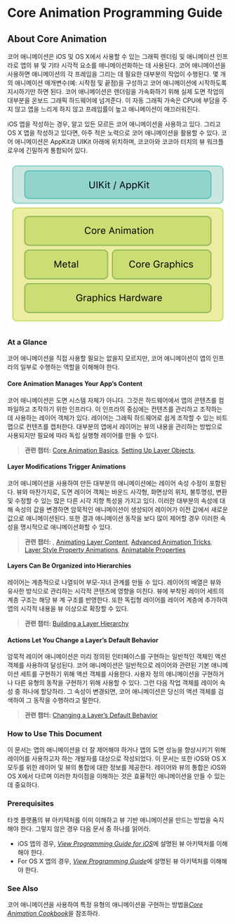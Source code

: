 # Core Animation Programming Guide

## About Core Animation <a id="pageTitle"></a>

코어 애니메이션은 iOS 및 OS X에서 사용할 수 있는 그래픽 렌더링 및 애니메이션 인프라로 앱의 뷰 및 기타 시각적 요소를 애니메이션화하는 데 사용된다. 코어 애니메이션을 사용하면 애니메이션의 각 프레임을 그리는 데 필요한 대부분의 작업이 수행된다. 몇 개의 애니메이션 매개변수\(예: 시작점 및 끝점\)을 구성하고 코어 애니메이션에 시작하도록 지시하기만 하면 된다. 코어 애니메이션은 렌더링을 가속화하기 위해 실제 도면 작업의 대부분을 온보드 그래픽 하드웨어에 넘겨준다. 이 자동 그래픽 가속은 CPU에 부담을 주지 않고 앱을 느리게 하지 않고 프레임률이 높고 애니메이션이 매끄러워진다.

iOS 앱을 작성하는 경우, 알고 있든 모르든 코어 애니메이션을 사용하고 있다. 그리고 OS X 앱을 작성하고 있다면, 아주 적은 노력으로 코어 애니메이션을 활용할 수 있다. 코어 애니메이션은 AppKit과 UIKit 아래에 위치하며, 코코아와 코코아 터치의 뷰 워크플로우에 긴밀하게 통합되어 있다.

![](../.gitbook/assets/ca_architecture_2x.png)

### At a Glance

코어 애니메이션을 직접 사용할 필요는 없을지 모르지만, 코어 애니메이션이 앱의 인프라의 일부로 수행하는 역할을 이해해야 한다.

#### Core Animation Manages Your App’s Content

코어 애니메이션은 도면 시스템 자체가 아니다. 그것은 하드웨어에서 앱의 콘텐츠를 컴파일하고 조작하기 위한 인프라다. 이 인프라의 중심에는 컨텐츠를 관리하고 조작하는 데 사용하는 레이어 객체가 있다. 레이어는 그래픽 하드웨어로 쉽게 조작할 수 있는 비트맵으로 컨텐츠를 캡처한다. 대부분의 앱에서 레이어는 뷰의 내용을 관리하는 방법으로 사용되지만 필요에 따라 독립 실행형 레이어를 만들 수 있다.

> **관련 챕터:** [Core Animation Basics](https://developer.apple.com/library/archive/documentation/Cocoa/Conceptual/CoreAnimation_guide/CoreAnimationBasics/CoreAnimationBasics.html#//apple_ref/doc/uid/TP40004514-CH2-SW3), [Setting Up Layer Objects](https://developer.apple.com/library/archive/documentation/Cocoa/Conceptual/CoreAnimation_guide/SettingUpLayerObjects/SettingUpLayerObjects.html#//apple_ref/doc/uid/TP40004514-CH13-SW12),

#### Layer Modifications Trigger Animations

코어 애니메이션을 사용하여 만든 대부분의 애니메이션에는 레이어 속성 수정이 포함된다. 뷰와 마찬가지로, 도면 레이어 객체는 바운드 사각형, 화면상의 위치, 불투명성, 변환 및 수정할 수 있는 많은 다른 시각 지향 특성을 가지고 있다. 이러한 대부분의 속성에 대해 속성의 값을 변경하면 암묵적인 애니메이션이 생성되어 레이어가 이전 값에서 새로운 값으로 애니메이션된다. 또한 결과 애니메이션 동작을 보다 많이 제어할 경우 이러한 속성을 명시적으로 애니메이션화할 수 있다.

> **관련 챕터:** , [Animating Layer Content](https://developer.apple.com/library/archive/documentation/Cocoa/Conceptual/CoreAnimation_guide/CreatingBasicAnimations/CreatingBasicAnimations.html#//apple_ref/doc/uid/TP40004514-CH3-SW1), [Advanced Animation Tricks](https://developer.apple.com/library/archive/documentation/Cocoa/Conceptual/CoreAnimation_guide/AdvancedAnimationTricks/AdvancedAnimationTricks.html#//apple_ref/doc/uid/TP40004514-CH8-SW1), [Layer Style Property Animations](https://developer.apple.com/library/archive/documentation/Cocoa/Conceptual/CoreAnimation_guide/LayerStyleProperties/LayerStyleProperties.html#//apple_ref/doc/uid/TP40004514-CH10-SW1), [Animatable Properties](https://developer.apple.com/library/archive/documentation/Cocoa/Conceptual/CoreAnimation_guide/AnimatableProperties/AnimatableProperties.html#//apple_ref/doc/uid/TP40004514-CH11-SW1)

#### Layers Can Be Organized into Hierarchies

레이어는 계층적으로 나열되어 부모-자녀 관계를 만들 수 있다. 레이어의 배열은 뷰와 유사한 방식으로 관리하는 시각적 콘텐츠에 영향을 미친다. 뷰에 부착된 레이어 세트의 계층 구조는 해당 뷰 계 구조를 반영한다. 또한 독립형 레이어를 레이어 계층에 추가하여 앱의 시각적 내용을 뷰 이상으로 확장할 수 있다.

> **관련 챕터:** [Building a Layer Hierarchy](https://developer.apple.com/library/archive/documentation/Cocoa/Conceptual/CoreAnimation_guide/BuildingaLayerHierarchy/BuildingaLayerHierarchy.html#//apple_ref/doc/uid/TP40004514-CH6-SW2)

#### Actions Let You Change a Layer’s Default Behavior

암묵적 레이어 애니메이션은 미리 정의된 인터페이스를 구현하는 일반적인 객체인 액션 객체를 사용하여 달성된다. 코어 애니메이션은 일반적으로 레이어와 관련된 기본 애니메이션 세트를 구현하기 위해 액션 객체를 사용한다. 사용자 정의 애니메이션을 구현하거나 다른 유형의 동작을 구현하기 위해 사용할 수 있다. 그런 다음 작업 객체를 레이어 속성 중 하나에 할당하라. 그 속성이 변경되면, 코어 애니메이션은 당신의 액션 객체를 검색하여 그 동작을 수행하라고 말한다.

> **관련 챕터:** [Changing a Layer’s Default Behavior](https://developer.apple.com/library/archive/documentation/Cocoa/Conceptual/CoreAnimation_guide/ReactingtoLayerChanges/ReactingtoLayerChanges.html#//apple_ref/doc/uid/TP40004514-CH7-SW1)

### How to Use This Document

이 문서는 앱의 애니메이션을 더 잘 제어해야 하거나 앱의 도면 성능을 향상시키기 위해 레이어를 사용하고자 하는 개발자를 대상으로 작성되었다. 이 문서는 또한 iOS와 OS X 모두를 위한 레이어 및 뷰의 통합에 대한 정보를 제공한다. 레이어와 뷰의 통합은 iOS와 OS X에서 다르며 이러한 차이점을 이해하는 것은 효율적인 애니메이션을 만들 수 있는 데 중요하다.

### Prerequisites

타겟 플랫폼의 뷰 아키텍처를 이미 이해하고 뷰 기반 애니메이션을 만드는 방법을 숙지해야 한다. 그렇지 않은 경우 다음 문서 중 하나를 읽어라.

* iOS 앱의 경우, [_View Programming Guide for iOS_](https://developer.apple.com/library/archive/documentation/WindowsViews/Conceptual/ViewPG_iPhoneOS/Introduction/Introduction.html#//apple_ref/doc/uid/TP40009503)에 설명된 뷰 아키텍처를 이해해야 한다.
* For OS X 앱의 경우, [_View Programming Guide_](https://developer.apple.com/library/archive/documentation/Cocoa/Conceptual/CocoaViewsGuide/Introduction/Introduction.html#//apple_ref/doc/uid/TP40002978)에 설명된 뷰 아키텍처를 이해해야 한다.

### See Also

코어 애니메이션을 사용하여 특정 유형의 애니메이션을 구현하는 방법을[_Core Animation Cookbook_](https://developer.apple.com/library/archive/documentation/GraphicsImaging/Conceptual/CoreAnimation_Cookbook/Introduction/Introduction.html#//apple_ref/doc/uid/TP40005406)을 참조하라.



